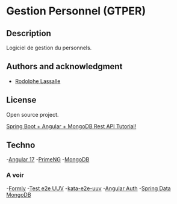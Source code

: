 # Gestion Personnel (GTPER)

## Description

Logiciel de gestion du personnels.

## Authors and acknowledgment

* [Rodolphe Lassalle](rlassalle.lassalle33@gmail.com)

## License

Open source project.

[Spring Boot + Angular + MongoDB Rest API Tutorial!](https://github.com/H4mz44mri/TodoApp)

## Techno

-[Angular 17](https://angular.dev)
-[PrimeNG](https://primeng.org)
-[MongoDB](https://mongodb.com/docs)

### A voir

-[Formly](https://formly.dev)
-[Test e2e UUV](https://orange-opensource.github.io/uuv/fr/docs/intro)
-[kata-e2e-uuv](https://github.com/e2e-test-quest/kata-e2e-uuv/)
-[Angular Auth](https://www.youtube.com/watch?v=R8a8ituFkls)
-[Spring Data MongoDB](https://www.baeldung.com/spring-data-mongodb-tutorial)
